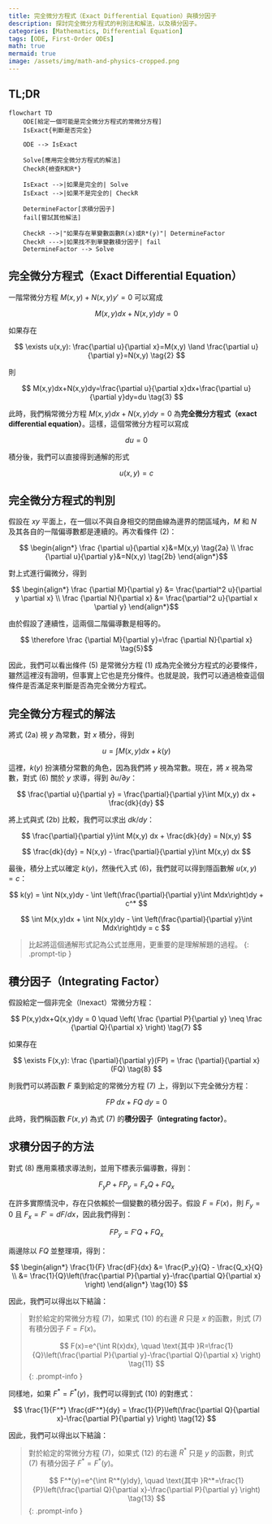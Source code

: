 ```yaml
---
title: 完全微分方程式（Exact Differential Equation）與積分因子
description: 探討完全微分方程式的判別法和解法，以及積分因子。
categories: [Mathematics, Differential Equation]
tags: [ODE, First-Order ODEs]
math: true
mermaid: true
image: /assets/img/math-and-physics-cropped.png
---
```

## TL;DR
```mermaid
flowchart TD
	ODE[給定一個可能是完全微分方程式的常微分方程]
	IsExact{判斷是否完全}

	ODE --> IsExact

	Solve[應用完全微分方程式的解法]
	CheckR{檢查R和R*}

	IsExact -->|如果是完全的| Solve
	IsExact -->|如果不是完全的| CheckR

	DetermineFactor[求積分因子]
	fail[嘗試其他解法]

	CheckR -->|"如果存在單變數函數R(x)或R*(y)"| DetermineFactor
	CheckR --->|如果找不到單變數積分因子| fail
	DetermineFactor --> Solve
```

## 完全微分方程式（Exact Differential Equation）
一階常微分方程 $M(x,y)+N(x,y)y'=0$ 可以寫成

$$ M(x,y)dx+N(x,y)dy=0 \tag{1} $$

如果存在

$$ \exists u(x,y): \frac{\partial u}{\partial x}=M(x,y) \land \frac{\partial u}{\partial y}=N(x,y) \tag{2} $$

則

$$ M(x,y)dx+N(x,y)dy=\frac{\partial u}{\partial x}dx+\frac{\partial u}{\partial y}dy=du \tag{3} $$

此時，我們稱常微分方程 $M(x,y)dx+N(x,y)dy=0$ 為**完全微分方程式（exact differential equation）**。這樣，這個常微分方程可以寫成

$$ du=0 $$

積分後，我們可以直接得到通解的形式

$$ u(x,y)=c \tag{4} $$

## 完全微分方程式的判別
假設在 $xy$ 平面上，在一個以不與自身相交的閉曲線為邊界的閉區域內，$M$ 和 $N$ 及其各自的一階偏導數都是連續的。再次看條件 (2)：

$$ \begin{align*}
\frac {\partial u}{\partial x}&=M(x,y) \tag{2a}
\\ \frac {\partial u}{\partial y}&=N(x,y) \tag{2b}
\end{align*}$$

對上式進行偏微分，得到

$$ \begin{align*}
\frac {\partial M}{\partial y} &= \frac{\partial^2 u}{\partial y \partial x}
\\ \frac {\partial N}{\partial x} &= \frac{\partial^2 u}{\partial x \partial y}
\end{align*}$$

由於假設了連續性，這兩個二階偏導數是相等的。

$$ \therefore \frac {\partial M}{\partial y}=\frac {\partial N}{\partial x} \tag{5}$$

因此，我們可以看出條件 (5) 是常微分方程 (1) 成為完全微分方程式的必要條件，雖然這裡沒有證明，但事實上它也是充分條件。也就是說，我們可以通過檢查這個條件是否滿足來判斷是否為完全微分方程式。

## 完全微分方程式的解法
將式 (2a) 視 $y$ 為常數，對 $x$ 積分，得到

$$ u = \int M(x,y) dx + k(y) \tag{6} $$

這裡，$k(y)$ 扮演積分常數的角色，因為我們將 $y$ 視為常數。現在，將 $x$ 視為常數，對式 (6) 關於 $y$ 求導，得到 $\partial u/\partial y$：

$$ \frac{\partial u}{\partial y} = \frac{\partial}{\partial y}\int M(x,y) dx + \frac{dk}{dy} $$

將上式與式 (2b) 比較，我們可以求出 $dk/dy$：

$$ \frac{\partial}{\partial y}\int M(x,y) dx + \frac{dk}{dy} = N(x,y) $$

$$ \frac{dk}{dy} = N(x,y) - \frac{\partial}{\partial y}\int M(x,y) dx $$

最後，積分上式以確定 $k(y)$，然後代入式 (6)，我們就可以得到隱函數解 $u(x,y)=c$：

$$ k(y) = \int N(x,y)dy - \int \left(\frac{\partial}{\partial y}\int Mdx\right)dy + c^* $$

$$ \int M(x,y)dx + \int N(x,y)dy - \int \left(\frac{\partial}{\partial y}\int Mdx\right)dy = c $$

> 比起將這個通解形式記為公式並應用，更重要的是理解解題的過程。
{: .prompt-tip }

## 積分因子（Integrating Factor）
假設給定一個非完全（Inexact）常微分方程：

$$ P(x,y)dx+Q(x,y)dy = 0 \quad \left( \frac {\partial P}{\partial y} \neq \frac {\partial Q}{\partial x} \right) \tag{7} $$

如果存在

$$ \exists F(x,y): \frac {\partial}{\partial y}(FP) = \frac {\partial}{\partial x}(FQ) \tag{8} $$

則我們可以將函數 $F$ 乘到給定的常微分方程 (7) 上，得到以下完全微分方程：

$$ FP\ dx+FQ\ dy = 0 \tag{9} $$

此時，我們稱函數 $F(x,y)$ 為式 (7) 的**積分因子（integrating factor）**。

## 求積分因子的方法
對式 (8) 應用乘積求導法則，並用下標表示偏導數，得到：

$$ F_y P + FP_y = F_x Q + FQ_x $$

在許多實際情況中，存在只依賴於一個變數的積分因子。假設 $F=F(x)$，則 $F_y=0$ 且 $F_x=F'=dF/dx$，因此我們得到：

$$ FP_y = F'Q + FQ_x $$

兩邊除以 $FQ$ 並整理項，得到：

$$ \begin{align*}
\frac{1}{F} \frac{dF}{dx} &= \frac{P_y}{Q} - \frac{Q_x}{Q}
\\ &= \frac{1}{Q}\left(\frac{\partial P}{\partial y}-\frac{\partial Q}{\partial x} \right)
\end{align*} \tag{10} $$

因此，我們可以得出以下結論：

> 對於給定的常微分方程 (7)，如果式 (10) 的右邊 $R$ 只是 $x$ 的函數，則式 (7) 有積分因子 $F=F(x)$。
>
> $$ F(x)=e^{\int R(x)dx}, \quad \text{其中 }R=\frac{1}{Q}\left(\frac{\partial P}{\partial y}-\frac{\partial Q}{\partial x} \right) \tag{11} $$
{: .prompt-info }

同樣地，如果 $F^*=F^*(y)$，我們可以得到式 (10) 的對應式：

$$ \frac{1}{F^*} \frac{dF^*}{dy} = \frac{1}{P}\left(\frac{\partial Q}{\partial x}-\frac{\partial P}{\partial y} \right) \tag{12} $$

因此，我們可以得出以下結論：

> 對於給定的常微分方程 (7)，如果式 (12) 的右邊 $R^*$ 只是 $y$ 的函數，則式 (7) 有積分因子 $F^*=F^*(y)$。
>
> $$ F^*(y)=e^{\int R^*(y)dy}, \quad \text{其中 }R^*=\frac{1}{P}\left(\frac{\partial Q}{\partial x}-\frac{\partial P}{\partial y} \right) \tag{13} $$
{: .prompt-info }
